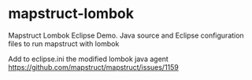 # mapstruct-lombok
Mapstruct Lombok Eclipse Demo. Java source and Eclipse configuration files to run mapstruct with lombok

Add to eclipse.ini the modified lombok java agent
https://github.com/mapstruct/mapstruct/issues/1159

